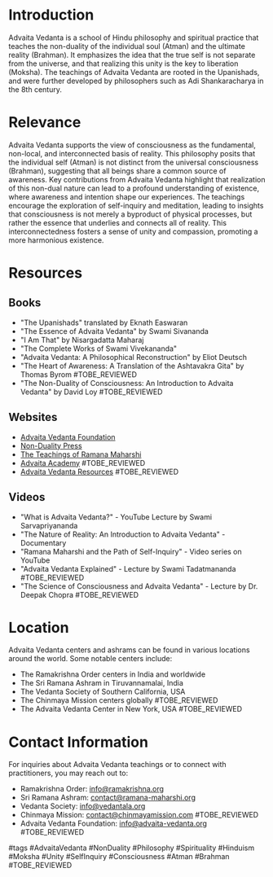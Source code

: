 # Introduction
Advaita Vedanta is a school of Hindu philosophy and spiritual practice that teaches the non-duality of the individual soul (Atman) and the ultimate reality (Brahman). It emphasizes the idea that the true self is not separate from the universe, and that realizing this unity is the key to liberation (Moksha). The teachings of Advaita Vedanta are rooted in the Upanishads, and were further developed by philosophers such as Adi Shankaracharya in the 8th century.

# Relevance
Advaita Vedanta supports the view of consciousness as the fundamental, non-local, and interconnected basis of reality. This philosophy posits that the individual self (Atman) is not distinct from the universal consciousness (Brahman), suggesting that all beings share a common source of awareness. Key contributions from Advaita Vedanta highlight that realization of this non-dual nature can lead to a profound understanding of existence, where awareness and intention shape our experiences. The teachings encourage the exploration of self-inquiry and meditation, leading to insights that consciousness is not merely a byproduct of physical processes, but rather the essence that underlies and connects all of reality. This interconnectedness fosters a sense of unity and compassion, promoting a more harmonious existence.

# Resources
## Books
- "The Upanishads" translated by Eknath Easwaran
- "The Essence of Advaita Vedanta" by Swami Sivananda
- "I Am That" by Nisargadatta Maharaj
- "The Complete Works of Swami Vivekananda"
- "Advaita Vedanta: A Philosophical Reconstruction" by Eliot Deutsch
- "The Heart of Awareness: A Translation of the Ashtavakra Gita" by Thomas Byrom #TOBE_REVIEWED
- "The Non-Duality of Consciousness: An Introduction to Advaita Vedanta" by David Loy #TOBE_REVIEWED

## Websites
- [Advaita Vedanta Foundation](http://www.advaita-vedanta.org)
- [Non-Duality Press](https://www.non-dualitypress.com)
- [The Teachings of Ramana Maharshi](http://www.ramana-maharshi.org)
- [Advaita Academy](https://www.advaita-academy.org) #TOBE_REVIEWED
- [Advaita Vedanta Resources](https://www.advaita-vedanta-resources.com) #TOBE_REVIEWED

## Videos
- "What is Advaita Vedanta?" - YouTube Lecture by Swami Sarvapriyananda
- "The Nature of Reality: An Introduction to Advaita Vedanta" - Documentary
- "Ramana Maharshi and the Path of Self-Inquiry" - Video series on YouTube
- "Advaita Vedanta Explained" - Lecture by Swami Tadatmananda #TOBE_REVIEWED
- "The Science of Consciousness and Advaita Vedanta" - Lecture by Dr. Deepak Chopra #TOBE_REVIEWED

# Location
Advaita Vedanta centers and ashrams can be found in various locations around the world. Some notable centers include:
- The Ramakrishna Order centers in India and worldwide
- The Sri Ramana Ashram in Tiruvannamalai, India
- The Vedanta Society of Southern California, USA
- The Chinmaya Mission centers globally #TOBE_REVIEWED
- The Advaita Vedanta Center in New York, USA #TOBE_REVIEWED

# Contact Information
For inquiries about Advaita Vedanta teachings or to connect with practitioners, you may reach out to:
- Ramakrishna Order: info@ramakrishna.org
- Sri Ramana Ashram: contact@ramana-maharshi.org
- Vedanta Society: info@vedantala.org
- Chinmaya Mission: contact@chinmayamission.com #TOBE_REVIEWED
- Advaita Vedanta Foundation: info@advaita-vedanta.org #TOBE_REVIEWED

#tags 
#AdvaitaVedanta #NonDuality #Philosophy #Spirituality #Hinduism #Moksha #Unity #SelfInquiry #Consciousness #Atman #Brahman #TOBE_REVIEWED
